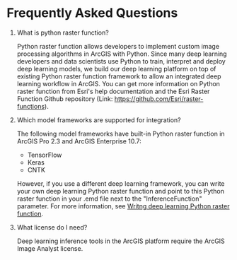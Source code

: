 # Frequently Asked Questions

1. What is python raster function? 

    Python raster function allows developers to implement custom image processing algorithms in ArcGIS 
    with Python. Since many deep learning developers and data scientists use Python to train, interpret and deploy 
    deep learning models, we build our deep learning platform on top of existing Python raster function framework to allow an 
    integrated deep learning workflow in ArcGIS. You can get more information on Python raster function from Esri's help
    documentation and the Esri Raster Function Github repository (Link: https://github.com/Esri/raster-functions). 

2.  Which model frameworks are supported for integration? 

    The following model frameworks have built-in Python raster function in ArcGIS Pro 2.3 and ArcGIS Enterprise 10.7:
    - TensorFlow
    - Keras
    - CNTK

    However, if you use a different deep learning framework, you can write your own deep learning Python raster function and
    point to this Python raster function in your .emd file next to the "InferenceFunction" parameter. For more information, 
    see [Writng deep learning Python raster function](writing_deep_learning_python_raster_functions.md).  

3. What license do I need? 

    Deep learning inference tools in the ArcGIS platform require the ArcGIS Image Analyst license. 

